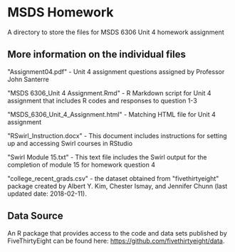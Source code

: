 # MSDS Homework
A directory to store the files for MSDS 6306 Unit 4 homework assignment


## More information on the individual files

"Assignment04.pdf" - Unit 4 assignment questions assigned by Professor John Santerre

"MSDS 6306_Unit 4 Assignment.Rmd" - R Markdown script for Unit 4 assignment that includes R codes and responses to question 1-3

"MSDS_6306_Unit_4_Assignment.html" - Matching HTML file for Unit 4 assignment

"RSwirl_Instruction.docx" - This document includes instructions for setting up and accessing Swirl courses in RStudio

"Swirl Module 15.txt" - This text file includes the Swirl output for the completion of module 15 for homework question 4

"college_recent_grads.csv" - the dataset obtained from "fivethirtyeight" package created by Albert Y. Kim, Chester Ismay, and Jennifer Chunn (last updated date: 2018-02-11). 

## Data Source
An R package that provides access to the code and data sets published by FiveThirtyEight can be found here: https://github.com/fivethirtyeight/data. 

